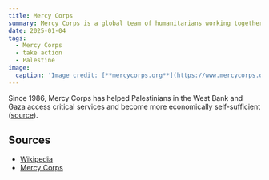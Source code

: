 ```yaml
---
title: Mercy Corps
summary: Mercy Corps is a global team of humanitarians working together on the front lines of today’s biggest crises to create a future of possibility, where everyone can prosper.
date: 2025-01-04
tags:
  - Mercy Corps
  - take action
  - Palestine
image:
  caption: 'Image credit: [**mercycorps.org**](https://www.mercycorps.org)'
---
```


Since 1986, Mercy Corps has helped Palestinians in the West Bank and Gaza access critical services and become more economically self-sufficient ([source](https://www.mercycorps.org/where-we-work/palestine-west-bank-gaza)).


## Sources

- [Wikipedia](https://en.wikipedia.org/wiki/Mercy_Corps)
- [Mercy Corps](https://www.mercycorps.org)